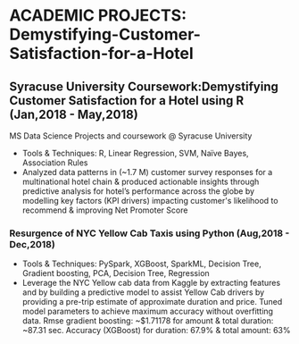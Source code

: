 # ACADEMIC PROJECTS: Demystifying-Customer-Satisfaction-for-a-Hotel

## Syracuse University Coursework:Demystifying Customer Satisfaction for a Hotel using R    (Jan,2018 - May,2018) 
MS Data Science Projects and coursework @ Syracuse University 
                                                                  
- Tools & Techniques: R, Linear Regression, SVM, Naïve Bayes, Association Rules
- Analyzed data patterns in (~1.7 M) customer survey responses for a multinational hotel chain & produced actionable insights through predictive analysis for hotel’s performance across the globe by modelling key factors (KPI drivers) impacting customer's likelihood to recommend & improving Net Promoter Score 

### Resurgence of NYC Yellow Cab Taxis using Python  (Aug,2018 - Dec,2018)                                                                                     
- Tools & Techniques: PySpark, XGBoost, SparkML, Decision Tree, Gradient boosting, PCA, Decision Tree, Regression
- Leverage the NYC Yellow cab data from Kaggle by extracting features and by building a predictive model to assist Yellow Cab drivers by providing a pre-trip estimate of approximate duration and price. Tuned model parameters to achieve maximum accuracy without overfitting data. Rmse gradient boosting: ~$1.71178 for amount & total duration: ~87.31 sec. Accuracy (XGBoost) for duration: 67.9% & total amount: 63% 
